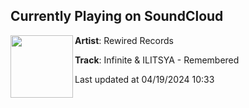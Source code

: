 ## Currently Playing on SoundCloud

[<img align="left" width="100" src="https://i1.sndcdn.com/artworks-TyGYWh3ysorLAz1D-NcecCA-t500x500.jpg">](https://soundcloud.com/rewiredrecordsuk/infinite-ilitsya-remembered?in=saxurn/sets/tmp/)

**Artist**: Rewired Records 

**Track**: Infinite & ILITSYA - Remembered

Last updated at 04/19/2024 10:33
